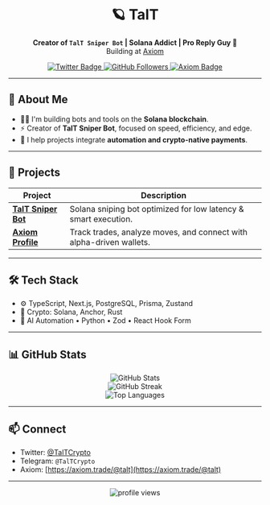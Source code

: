 <h1 align="center">🪐 TalT</h1>

<p align="center">
  <b>Creator of <code>TalT Sniper Bot</code> | Solana Addict | Pro Reply Guy 💬</b><br>
  Building at <a href="https://axiom.trade/@talt" target="_blank">Axiom</a>
</p>

<p align="center">
  <a href="https://twitter.com/TalTCrypto">
    <img src="https://img.shields.io/badge/Twitter-@TalTCrypto-1DA1F2?style=flat&logo=twitter&logoColor=white" alt="Twitter Badge">
  </a>
  <a href="https://github.com/talt">
    <img src="https://img.shields.io/github/followers/talt?label=Follow&style=social" alt="GitHub Followers">
  </a>
  <a href="https://axiom.trade/@talt">
    <img src="https://img.shields.io/badge/Axiom-Profile-blueviolet?style=flat&logo=solana" alt="Axiom Badge">
  </a>
</p>

---

## 🧠 About Me

- 👨‍💻 I'm building bots and tools on the **Solana blockchain**.
- ⚡ Creator of **TalT Sniper Bot**, focused on speed, efficiency, and edge.
- 🧩 I help projects integrate **automation and crypto-native payments**.

---

## 🚀 Projects

| Project | Description |
|--------|-------------|
| [**TalT Sniper Bot**](https://github.com/talt) | Solana sniping bot optimized for low latency & smart execution. |
| [**Axiom Profile**](https://axiom.trade/@talt) | Track trades, analyze moves, and connect with alpha-driven wallets. |

---

## 🛠 Tech Stack

- ⚙️ TypeScript, Next.js, PostgreSQL, Prisma, Zustand
- 🔐 Crypto: Solana, Anchor, Rust
- 🧠 AI Automation • Python • Zod • React Hook Form

---

## 📊 GitHub Stats

<p align="center">
  <img src="https://github-readme-stats.vercel.app/api?username=talt&show_icons=true&theme=tokyonight&hide=stars" alt="GitHub Stats" />
  <br>
  <img src="https://github-readme-streak-stats.herokuapp.com/?user=talt&theme=tokyonight" alt="GitHub Streak" />
  <br>
  <img src="https://github-readme-stats.vercel.app/api/top-langs/?username=talt&layout=compact&theme=tokyonight" alt="Top Languages" />
</p>

---

## 📫 Connect

- Twitter: [@TalTCrypto](https://twitter.com/TalTCrypto)
- Telegram: `@TalTCrypto`
- Axiom: [https://axiom.trade/@talt](https://axiom.trade/@talt)

---

<p align="center">
  <img src="https://komarev.com/ghpvc/?username=talt&label=Profile%20Views&color=0e75b6&style=flat" alt="profile views" />
</p>
